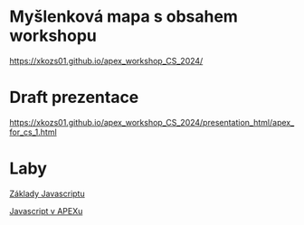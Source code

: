 # Myšlenková mapa s obsahem workshopu
 https://xkozs01.github.io/apex_workshop_CS_2024/
 # Draft prezentace
 https://xkozs01.github.io/apex_workshop_CS_2024/presentation_html/apex_for_cs_1.html
# Laby
[Základy Javascriptu](labs/javascript/labs_javascript.MD)

[Javascript v APEXu](labs/javascript/labs_javascript_in_APEX.MD)